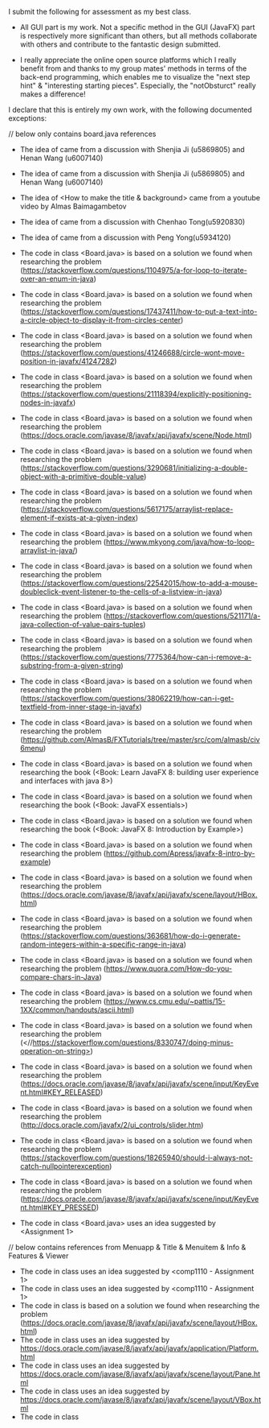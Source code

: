 I submit the following for assessment as my best class.

* All GUI part is my work. Not a specific method in the GUI (JavaFX) part is
  respectively more significant than others, but all methods collaborate with others
  and contribute to the fantastic design submitted.

* I really appreciate the online open source platforms which I really benefit from
  and thanks to my group mates' methods in terms of the back-end programming, which
  enables me to visualize the "next step hint" & "interesting starting pieces".
  Especially, the "notObsturct" really makes a difference!

I declare that this is entirely my own work, with the following documented exceptions:

// below only contains board.java references
* The idea of <How to record the used time> came from a discussion with Shenjia Ji (u5869805) and Henan Wang (u6007140)
* The idea of <How to show inner window> came from a discussion with Shenjia Ji (u5869805) and Henan Wang (u6007140)
* The idea of <How to make the title & background> came from a youtube video by Almas Baimagambetov
* The idea of <How to design the difficulty slider> came from a discussion with Chenhao Tong(u5920830)
* The idea of <How to reload the image after operation> came from a discussion with Peng Yong(u5934120)

* The code in class <Board.java> is based on a solution we found when researching the problem (<https://stackoverflow.com/questions/1104975/a-for-loop-to-iterate-over-an-enum-in-java>)
* The code in class <Board.java> is based on a solution we found when researching the problem (<https://stackoverflow.com/questions/17437411/how-to-put-a-text-into-a-circle-object-to-display-it-from-circles-center>)
* The code in class <Board.java> is based on a solution we found when researching the problem (<https://stackoverflow.com/questions/41246688/circle-wont-move-position-in-javafx/41247282>)
* The code in class <Board.java> is based on a solution we found when researching the problem (<https://stackoverflow.com/questions/21118394/explicitly-positioning-nodes-in-javafx>)
* The code in class <Board.java> is based on a solution we found when researching the problem (<https://docs.oracle.com/javase/8/javafx/api/javafx/scene/Node.html>)
* The code in class <Board.java> is based on a solution we found when researching the problem (<https://stackoverflow.com/questions/3290681/initializing-a-double-object-with-a-primitive-double-value>)
* The code in class <Board.java> is based on a solution we found when researching the problem (<https://stackoverflow.com/questions/5617175/arraylist-replace-element-if-exists-at-a-given-index>)
* The code in class <Board.java> is based on a solution we found when researching the problem (<https://www.mkyong.com/java/how-to-loop-arraylist-in-java/>)
* The code in class <Board.java> is based on a solution we found when researching the problem (<https://stackoverflow.com/questions/22542015/how-to-add-a-mouse-doubleclick-event-listener-to-the-cells-of-a-listview-in-java>)
* The code in class <Board.java> is based on a solution we found when researching the problem (<https://stackoverflow.com/questions/521171/a-java-collection-of-value-pairs-tuples>)
* The code in class <Board.java> is based on a solution we found when researching the problem (<https://stackoverflow.com/questions/7775364/how-can-i-remove-a-substring-from-a-given-string>)
* The code in class <Board.java> is based on a solution we found when researching the problem (<https://stackoverflow.com/questions/38062219/how-can-i-get-textfield-from-inner-stage-in-javafx>)
* The code in class <Board.java> is based on a solution we found when researching the problem (<https://github.com/AlmasB/FXTutorials/tree/master/src/com/almasb/civ6menu>)
* The code in class <Board.java> is based on a solution we found when researching the book (<Book: Learn JavaFX 8: building user experience and interfaces with java 8>)
* The code in class <Board.java> is based on a solution we found when researching the book (<Book: JavaFX essentials>)
* The code in class <Board.java> is based on a solution we found when researching the book (<Book: JavaFX 8: Introduction by Example>)
* The code in class <Board.java> is based on a solution we found when researching the problem (<https://github.com/Apress/javafx-8-intro-by-example>)
* The code in class <Board.java> is based on a solution we found when researching the problem (<https://docs.oracle.com/javase/8/javafx/api/javafx/scene/layout/HBox.html>)
* The code in class <Board.java> is based on a solution we found when researching the problem (<https://stackoverflow.com/questions/363681/how-do-i-generate-random-integers-within-a-specific-range-in-java>)
* The code in class <Board.java> is based on a solution we found when researching the problem (<https://www.quora.com/How-do-you-compare-chars-in-Java>)
* The code in class <Board.java> is based on a solution we found when researching the problem (<https://www.cs.cmu.edu/~pattis/15-1XX/common/handouts/ascii.html>)
* The code in class <Board.java> is based on a solution we found when researching the problem (<//https://stackoverflow.com/questions/8330747/doing-minus-operation-on-string>)
* The code in class <Board.java> is based on a solution we found when researching the problem (<https://docs.oracle.com/javase/8/javafx/api/javafx/scene/input/KeyEvent.html#KEY_RELEASED>)
* The code in class <Board.java> is based on a solution we found when researching the problem (<http://docs.oracle.com/javafx/2/ui_controls/slider.htm>)
* The code in class <Board.java> is based on a solution we found when researching the problem (<https://stackoverflow.com/questions/18265940/should-i-always-not-catch-nullpointerexception>)
* The code in class <Board.java> is based on a solution we found when researching the problem (<https://docs.oracle.com/javase/8/javafx/api/javafx/scene/input/KeyEvent.html#KEY_PRESSED>)
* The code in class <Board.java> uses an idea suggested by <Assignment 1>

// below contains references from Menuapp & Title & Menuitem & Info & Features & Viewer
* The code in class <MenuApp> uses an idea suggested by <comp1110 - Assignment 1>
* The code in class <Viewer> uses an idea suggested by <comp1110 - Assignment 1>
* The code in class <Viewer> is based on a solution we found when researching the problem (https://docs.oracle.com/javase/8/javafx/api/javafx/scene/layout/HBox.html)
* The code in class <MenuApp> uses an idea suggested by <https://docs.oracle.com/javase/8/javafx/api/javafx/application/Platform.html>
* The code in class <MenuApp> uses an idea suggested by <https://docs.oracle.com/javase/8/javafx/api/javafx/scene/layout/Pane.html>
* The code in class <MenuApp> uses an idea suggested by <https://docs.oracle.com/javase/8/javafx/api/javafx/scene/layout/VBox.html>
* The code in class <Title> uses an idea suggested by <http://docs.oracle.com/javafx/2/text/jfxpub-text.htm>
* The code in class <MenuItem> uses an idea suggested by <https://docs.oracle.com/javase/8/javafx/api/javafx/scene/text/Text.html>
* The code in class <MenuItem> uses an idea suggested by <https://docs.oracle.com/javase/8/javafx/api/javafx/scene/shape/Polygon.html>
* The code in class <MenuItem> uses an idea suggested by <https://docs.oracle.com/javase/8/javafx/api/javafx/scene/effect/GaussianBlur.html>
* The code in class <MenuItem> uses an idea suggested by <http://docs.oracle.com/javafx/2/events/KeyboardExample.java.htm>
* The code in class <MenuItem> uses an idea suggested by <https://stackoverflow.com/questions/31572889/conditional-binding>
* The code in class <MenuItem> uses an idea suggested by <http://docs.oracle.com/javafx/2/events/convenience_methods.htm>
* Thanks to the YouTuber Almas Baimagambetov and below is the link for his video:
  <https://www.youtube.com/watch?v=N2EmtYGLh4U&index=1&list=PL4h6ypqTi3RQWPZfR6t73rxZK_TFkyURe>
* 3 Menu classes are based on
* https://github.com/AlmasB/FXTutorials/tree/master/src/com/almasb/civ6menu
* Info & Features classes are similar to the construction of Menu class

// references for tests:
* The idea of <How to write tests> came from a discussion with Wenjun Yang (u6251843) and Xiangyi Luo(u6162693)
* The code in class <MenuAppTest> uses an idea suggested by <https://stackoverflow.com/questions/18429422/basic-junit-test-for-javafx-8>
* The code in class <IsPegTest> uses an idea suggested by <https://stackoverflow.com/questions/363681/how-do-i-generate-random-integers-within-a-specific-range-in-java>

Signed: Shiqin Huo (u5949730)
